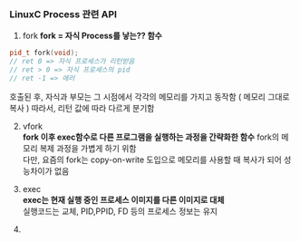 ### LinuxC Process 관련 API

1. fork
**fork = 자식 Process를 낳는?? 함수**  
```c++
pid_t fork(void);
// ret 0 => 자식 프로세스가 리턴받음
// ret > 0 => 자식 프로세스의 pid
// ret -1 => 에러
```
호출된 후, 자식과 부모는 그 시점에서 각각의 메모리를 가지고 동작함 ( 메모리 그대로 복사 ) 
따라서, 리턴 값에 따라 다르게 분기함  

2. vfork  
**fork 이후 exec함수로 다른 프로그램을 실행하는 과정을 간략화한 함수**
fork의 메모리 복제 과정을 가볍게 하기 위함  
다만, 요즘의 fork는 copy-on-write 도입으로 메모리를 사용할 때 복사가 되어 성능차이가 없음

3. exec   
**exec는 현재 실행 중인 프로세스 이미지를 다른 이미지로 대체**  
실행코드는 교체, PID,PPID, FD 등의 프로세스 정보는 유지 

5. 

